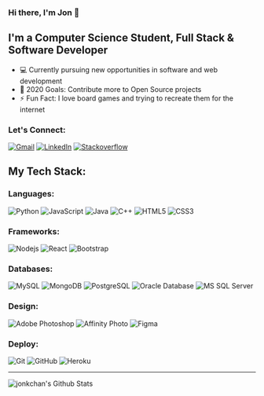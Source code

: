 ### **Hi there, I'm Jon 👋**

## I'm a Computer Science Student, Full Stack & Software Developer

- 💻 Currently pursuing new opportunities in software and web development
- 🚀 2020 Goals: Contribute more to Open Source projects
- ⚡ Fun Fact: I love board games and trying to recreate them for the internet

### Let's Connect:

[![Gmail](https://img.shields.io/badge/-GMAIL-D14836?style=for-the-badge&logo=gmail&logoColor=white)](email)
[![LinkedIn](https://img.shields.io/badge/-LINKEDIN-0077B5?style=for-the-badge&logo=linkedin&logoColor=white)](linkedin)
[![Stackoverflow](https://img.shields.io/badge/-STACKOVERFLOW-F48024?style=for-the-badge&logo=stackoverflow&logoColor=white)](stackoverflow)

## My Tech Stack:

### Languages:

![Python](https://img.shields.io/badge/-Python-3675AA?style=flat-square&logo=python&logoColor=ffffff)
![JavaScript](https://img.shields.io/badge/-JavaScript-%23F7DF1C?style=flat-square&logo=javascript&logoColor=000000&labelColor=%23F7DF1C&color=%23FFCE5A)
![Java](http://img.shields.io/badge/-Java-007396?style=flat-square&logo=java&logoColor=ffffff)
![C++](https://img.shields.io/badge/-C++-608BC2?style=flat-square&logo=c%2B%2B&logoColor=ffffff)
![HTML5](https://img.shields.io/badge/-HTML5-%23E44D27?style=flat-square&logo=html5&logoColor=ffffff)
![CSS3](https://img.shields.io/badge/-CSS3-%231572B6?style=flat-square&logo=css3)

### Frameworks:

![Nodejs](https://img.shields.io/badge/-Nodejs-black?style=flat-square&logo=Node.js)
![React](https://img.shields.io/badge/-React-%23282C34?style=flat-square&logo=react)
![Bootstrap](https://img.shields.io/badge/-Bootstrap-563D7C?style=flat-square&logo=bootstrap)

### Databases:

![MySQL](https://img.shields.io/badge/-MySQL-4479A1?style=flat-square&logo=mysql&logoColor=ffffff)
![MongoDB](https://img.shields.io/badge/-MongoDB-47A248?style=flat-square&logo=mongodb&logoColor=ffffff)
![PostgreSQL](https://img.shields.io/badge/-PostgreSQL-336791?style=flat-square&logo=postgresql)
![Oracle Database](http://img.shields.io/badge/-Oracle-DD0031?style=flat-square&logo=oracle)
![MS SQL Server](http://img.shields.io/badge/-MS%20SQL%20Server-CC2927?style=flat-square&logo=microsoft-sql-server&logoColor=ffffff)

### Design:

![Adobe Photoshop](http://img.shields.io/badge/-Adode%20Photoshop-31A8FF?style=flat-square&logo=adobe-photoshop&logoColor=ffffff)
![Affinity Photo](http://img.shields.io/badge/-Affinity%20Photo-7F4DD1?style=flat-square&logo=affinity-photo&logoColor=ffffff)
![Figma](http://img.shields.io/badge/-Figma-2F323A?style=flat-square&logo=figma&logoColor=ffffff)

### Deploy:

![Git](https://img.shields.io/badge/-Git-%23F05032?style=flat-square&logo=git&logoColor=%23ffffff)
![GitHub](https://img.shields.io/badge/-GitHub-181717?style=flat-square&logo=github)
![Heroku](https://img.shields.io/badge/-Heroku-430098?style=flat-square&logo=heroku)

---

<img align="left" alt="jonkchan's Github Stats" src="https://github-readme-stats.vercel.app/api?username=jonkchan&show_icons=true&hide_border=true&hide=issues" />

[linkedin]: https://www.linkedin.com/in/jonathan-k-chan/
[stackoverflow]: https://stackoverflow.com/users/5613056/jon-chan?tab=profile
[email]: mailto:jonathan.k.chan1@gmail.com
